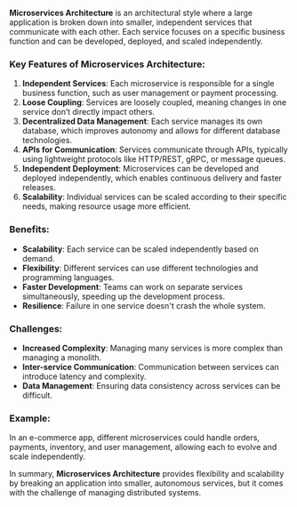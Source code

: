 **Microservices Architecture** is an architectural style where a large application is broken down into smaller, independent services that communicate with each other. Each service focuses on a specific business function and can be developed, deployed, and scaled independently.

### Key Features of Microservices Architecture:

1. **Independent Services**: Each microservice is responsible for a single business function, such as user management or payment processing.
2. **Loose Coupling**: Services are loosely coupled, meaning changes in one service don’t directly impact others.
3. **Decentralized Data Management**: Each service manages its own database, which improves autonomy and allows for different database technologies.
4. **APIs for Communication**: Services communicate through APIs, typically using lightweight protocols like HTTP/REST, gRPC, or message queues.
5. **Independent Deployment**: Microservices can be developed and deployed independently, which enables continuous delivery and faster releases.
6. **Scalability**: Individual services can be scaled according to their specific needs, making resource usage more efficient.

### Benefits:

- **Scalability**: Each service can be scaled independently based on demand.
- **Flexibility**: Different services can use different technologies and programming languages.
- **Faster Development**: Teams can work on separate services simultaneously, speeding up the development process.
- **Resilience**: Failure in one service doesn't crash the whole system.

### Challenges:

- **Increased Complexity**: Managing many services is more complex than managing a monolith.
- **Inter-service Communication**: Communication between services can introduce latency and complexity.
- **Data Management**: Ensuring data consistency across services can be difficult.

### Example:

In an e-commerce app, different microservices could handle orders, payments, inventory, and user management, allowing each to evolve and scale independently.

In summary, **Microservices Architecture** provides flexibility and scalability by breaking an application into smaller, autonomous services, but it comes with the challenge of managing distributed systems.